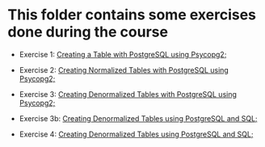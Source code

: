 # This folder contains some exercises done during the course

*  Exercise 1: [Creating a Table with PostgreSQL using Psycopg2;](https://github.com/lvgalvao/Udacity-Data-Engineering-Projects/blob/main/Exercises/Exercise%201%20-%20Creating%20a%20Table%20with%20PostgreSQL%20using%20Psycopg2.ipynb)

*  Exercise 2: [Creating Normalized Tables with PostgreSQL using Psycopg2;](
https://github.com/lvgalvao/Udacity-Data-Engineering-Projects/blob/main/Exercises/Lesson%202%20Exercise%201%20Creating%20Normalized%20Tables.ipynb)

*  Exercise 3: [Creating Denormalized Tables with PostgreSQL using Psycopg2;](
https://github.com/lvgalvao/Udacity-Data-Engineering-Projects/blob/main/Exercises/Exercise%203%20Creating%20Denormalized%20Tables.ipynb)

*  Exercise 3b: [Creating Denormalized Tables using PostgreSQL and SQL;](
https://github.com/lvgalvao/Udacity-Data-Engineering-Projects/blob/main/Exercises/Exercicio%2003b%20-%20Using%20pgAdmin4.ipynb)

*  Exercise 4: [Creating Denormalized Tables using PostgreSQL and SQL;](
https://github.com/lvgalvao/Udacity-Data-Engineering-Projects/blob/main/Exercises/Exercise%204%20Creating%20Fact%20and%20Dimension%20Tables%20with%20Star%20Schema.ipynb)

